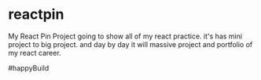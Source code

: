 # reactpin

My React Pin Project
going to show all of my react practice. it's has mini project to big project. and day by day it will massive project and portfolio of my react career. 

#happyBuild
